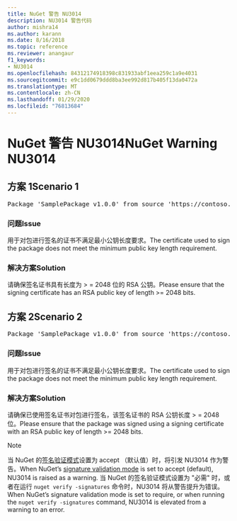 ```yaml
---
title: NuGet 警告 NU3014
description: NU3014 警告代码
author: mishra14
ms.author: karann
ms.date: 8/16/2018
ms.topic: reference
ms.reviewer: anangaur
f1_keywords:
- NU3014
ms.openlocfilehash: 84312174918398c831933abf1eea259c1a9e4031
ms.sourcegitcommit: e9c1dd0679ddd8ba3ee992d817b405f13da0472a
ms.translationtype: MT
ms.contentlocale: zh-CN
ms.lasthandoff: 01/29/2020
ms.locfileid: "76813684"
---
```

# <a name="nuget-warning-nu3014"></a><span data-ttu-id="c9a35-103">NuGet 警告 NU3014</span><span class="sxs-lookup"><span data-stu-id="c9a35-103">NuGet Warning NU3014</span></span>

## <a name="scenario-1"></a><span data-ttu-id="c9a35-104">方案 1</span><span class="sxs-lookup"><span data-stu-id="c9a35-104">Scenario 1</span></span>

<pre>Package 'SamplePackage v1.0.0' from source 'https://contoso.com/index.json': The signing certificate does not meet a minimum public key length requirement.</pre>

### <a name="issue"></a><span data-ttu-id="c9a35-105">问题</span><span class="sxs-lookup"><span data-stu-id="c9a35-105">Issue</span></span>

<span data-ttu-id="c9a35-106">用于对包进行签名的证书不满足最小公钥长度要求。</span><span class="sxs-lookup"><span data-stu-id="c9a35-106">The certificate used to sign the package does not meet the minimum public key length requirement.</span></span>


### <a name="solution"></a><span data-ttu-id="c9a35-107">解决方案</span><span class="sxs-lookup"><span data-stu-id="c9a35-107">Solution</span></span>

<span data-ttu-id="c9a35-108">请确保签名证书具有长度为 > = 2048 位的 RSA 公钥。</span><span class="sxs-lookup"><span data-stu-id="c9a35-108">Please ensure that the signing certificate has an RSA public key of length >= 2048 bits.</span></span>



## <a name="scenario-2"></a><span data-ttu-id="c9a35-109">方案 2</span><span class="sxs-lookup"><span data-stu-id="c9a35-109">Scenario 2</span></span>

<pre>Package 'SamplePackage v1.0.0' from source 'https://contoso.com/index.json': The primary signature's certificate does not meet a minimum public key length requirement.</pre>

### <a name="issue"></a><span data-ttu-id="c9a35-110">问题</span><span class="sxs-lookup"><span data-stu-id="c9a35-110">Issue</span></span>

<span data-ttu-id="c9a35-111">用于对包进行签名的证书不满足最小公钥长度要求。</span><span class="sxs-lookup"><span data-stu-id="c9a35-111">The certificate used to sign the package does not meet the minimum public key length requirement.</span></span>


### <a name="solution"></a><span data-ttu-id="c9a35-112">解决方案</span><span class="sxs-lookup"><span data-stu-id="c9a35-112">Solution</span></span>

<span data-ttu-id="c9a35-113">请确保已使用签名证书对包进行签名，该签名证书的 RSA 公钥长度 > = 2048 位。</span><span class="sxs-lookup"><span data-stu-id="c9a35-113">Please ensure that the package was signed using a signing certificate with an RSA public key of length >= 2048 bits.</span></span>


> [!Note]
> <span data-ttu-id="c9a35-114">当 NuGet 的[签名验证模式](../../consume-packages/installing-signed-packages.md#configure-package-signature-requirements)设置为 accept （默认值）时，将引发 NU3014 作为警告。</span><span class="sxs-lookup"><span data-stu-id="c9a35-114">When NuGet’s [signature validation mode](../../consume-packages/installing-signed-packages.md#configure-package-signature-requirements) is set to accept (default), NU3014 is raised as a warning.</span></span> <span data-ttu-id="c9a35-115">当 NuGet 的签名验证模式设置为 "必需" 时，或者在运行 `nuget verify -signatures` 命令时，NU3014 将从警告提升为错误。</span><span class="sxs-lookup"><span data-stu-id="c9a35-115">When NuGet’s signature validation mode is set to require, or when running the `nuget verify -signatures` command, NU3014 is elevated from a warning to an error.</span></span> 
